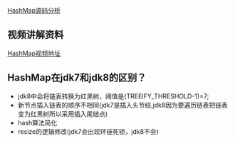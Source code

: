 [HashMap源码分析](https://www.jianshu.com/p/2e2a18d02218)

## 视频讲解资料
[HashMap视频地址](https://www.bilibili.com/video/BV16J411H7f5?p=40)

## HashMap在jdk7和jdk8的区别？
   * jdk8中会将链表转换为红黑树，阈值是(TREEIFY_THRESHOLD-1)=7;
   * 新节点插入链表的顺序不相同(jdk7是插入头节结,jdk8因为要遍历链表把链表变为红黑树所以采用插入尾结点)
   * hash算法简化
   * resize的逻辑修改(jdk7会出现环链死锁，jdk8不会)
  
